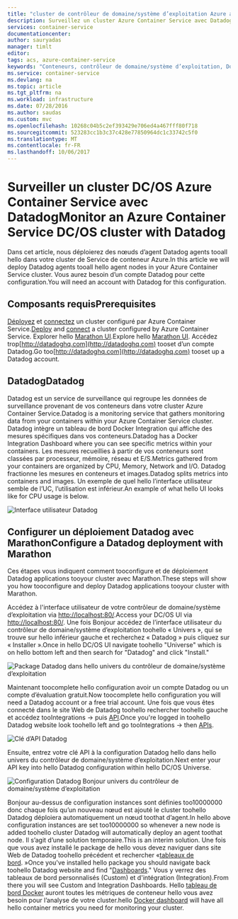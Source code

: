 ```yaml
---
title: "cluster de contrôleur de domaine/système d’exploitation Azure aaaMonitor - Datadog | Documents Microsoft"
description: Surveillez un cluster Azure Container Service avec Datadog. Utilisez hello DC/OS web UI toodeploy hello Datadog agents tooyour cluster.
services: container-service
documentationcenter: 
author: sauryadas
manager: timlt
editor: 
tags: acs, azure-container-service
keywords: "Conteneurs, contrôleur de domaine/système d’exploitation, Docker Swarm, Azure"
ms.service: container-service
ms.devlang: na
ms.topic: article
ms.tgt_pltfrm: na
ms.workload: infrastructure
ms.date: 07/28/2016
ms.author: saudas
ms.custom: mvc
ms.openlocfilehash: 10268c04b5c2ef393429e706ed4a467fff80f718
ms.sourcegitcommit: 523283cc1b3c37c428e77850964dc1c33742c5f0
ms.translationtype: MT
ms.contentlocale: fr-FR
ms.lasthandoff: 10/06/2017
---
```

# <a name="monitor-an-azure-container-service-dcos-cluster-with-datadog"></a><span data-ttu-id="50c5e-105">Surveiller un cluster DC/OS Azure Container Service avec Datadog</span><span class="sxs-lookup"><span data-stu-id="50c5e-105">Monitor an Azure Container Service DC/OS cluster with Datadog</span></span>
<span data-ttu-id="50c5e-106">Dans cet article, nous déploierez des nœuds d’agent Datadog agents tooall hello dans votre cluster de Service de conteneur Azure.</span><span class="sxs-lookup"><span data-stu-id="50c5e-106">In this article we will deploy Datadog agents tooall hello agent nodes in your Azure Container Service cluster.</span></span> <span data-ttu-id="50c5e-107">Vous aurez besoin d’un compte Datadog pour cette configuration.</span><span class="sxs-lookup"><span data-stu-id="50c5e-107">You will need an account with Datadog for this configuration.</span></span> 

## <a name="prerequisites"></a><span data-ttu-id="50c5e-108">Composants requis</span><span class="sxs-lookup"><span data-stu-id="50c5e-108">Prerequisites</span></span>
<span data-ttu-id="50c5e-109">[Déployez](container-service-deployment.md) et [connectez](../container-service-connect.md) un cluster configuré par Azure Container Service.</span><span class="sxs-lookup"><span data-stu-id="50c5e-109">[Deploy](container-service-deployment.md) and [connect](../container-service-connect.md) a cluster configured by Azure Container Service.</span></span> <span data-ttu-id="50c5e-110">Explorer hello [Marathon UI](container-service-mesos-marathon-ui.md).</span><span class="sxs-lookup"><span data-stu-id="50c5e-110">Explore hello [Marathon UI](container-service-mesos-marathon-ui.md).</span></span> <span data-ttu-id="50c5e-111">Accédez trop[http://datadoghq.com](http://datadoghq.com) tooset d’un compte Datadog.</span><span class="sxs-lookup"><span data-stu-id="50c5e-111">Go too[http://datadoghq.com](http://datadoghq.com) tooset up a Datadog account.</span></span> 

## <a name="datadog"></a><span data-ttu-id="50c5e-112">Datadog</span><span class="sxs-lookup"><span data-stu-id="50c5e-112">Datadog</span></span>
<span data-ttu-id="50c5e-113">Datadog est un service de surveillance qui regroupe les données de surveillance provenant de vos conteneurs dans votre cluster Azure Container Service.</span><span class="sxs-lookup"><span data-stu-id="50c5e-113">Datadog is a monitoring service that gathers monitoring data from your containers within your Azure Container Service cluster.</span></span> <span data-ttu-id="50c5e-114">Datadog intègre un tableau de bord Docker Integration qui affiche des mesures spécifiques dans vos conteneurs.</span><span class="sxs-lookup"><span data-stu-id="50c5e-114">Datadog has a Docker Integration Dashboard where you can see specific metrics within your containers.</span></span> <span data-ttu-id="50c5e-115">Les mesures recueillies à partir de vos conteneurs sont classées par processeur, mémoire, réseau et E/S.</span><span class="sxs-lookup"><span data-stu-id="50c5e-115">Metrics gathered from your containers are organized by CPU, Memory, Network and I/O.</span></span> <span data-ttu-id="50c5e-116">Datadog fractionne les mesures en conteneurs et images.</span><span class="sxs-lookup"><span data-stu-id="50c5e-116">Datadog splits metrics into containers and images.</span></span> <span data-ttu-id="50c5e-117">Un exemple de quel hello l’interface utilisateur semble de l’UC, l’utilisation est inférieur.</span><span class="sxs-lookup"><span data-stu-id="50c5e-117">An example of what hello UI looks like for CPU usage is below.</span></span>

![Interface utilisateur Datadog](./media/container-service-monitoring/datadog4.png)

## <a name="configure-a-datadog-deployment-with-marathon"></a><span data-ttu-id="50c5e-119">Configurer un déploiement Datadog avec Marathon</span><span class="sxs-lookup"><span data-stu-id="50c5e-119">Configure a Datadog deployment with Marathon</span></span>
<span data-ttu-id="50c5e-120">Ces étapes vous indiquent comment tooconfigure et de déploiement Datadog applications tooyour cluster avec Marathon.</span><span class="sxs-lookup"><span data-stu-id="50c5e-120">These steps will show you how tooconfigure and deploy Datadog applications tooyour cluster with Marathon.</span></span> 

<span data-ttu-id="50c5e-121">Accédez à l'interface utilisateur de votre contrôleur de domaine/système d’exploitation via [http://localhost:80/](http://localhost:80/).</span><span class="sxs-lookup"><span data-stu-id="50c5e-121">Access your DC/OS UI via [http://localhost:80/](http://localhost:80/).</span></span> <span data-ttu-id="50c5e-122">Une fois Bonjour accédez de l’interface utilisateur du contrôleur de domaine/système d’exploitation toohello « Univers », qui se trouve sur hello inférieur gauche et recherchez « Datadog » puis cliquez sur « Installer ».</span><span class="sxs-lookup"><span data-stu-id="50c5e-122">Once in hello DC/OS UI navigate toohello "Universe" which is on hello bottom left and then search for "Datadog" and click "Install."</span></span>

![Package Datadog dans hello univers du contrôleur de domaine/système d’exploitation](./media/container-service-monitoring/datadog1.png)

<span data-ttu-id="50c5e-124">Maintenant toocomplete hello configuration avoir un compte Datadog ou un compte d’évaluation gratuit.</span><span class="sxs-lookup"><span data-stu-id="50c5e-124">Now toocomplete hello configuration you will need a Datadog account or a free trial account.</span></span> <span data-ttu-id="50c5e-125">Une fois que vous êtes connecté dans le site Web de Datadog toohello rechercher toohello gauche et accédez tooIntegrations -> puis [API](https://app.datadoghq.com/account/settings#api).</span><span class="sxs-lookup"><span data-stu-id="50c5e-125">Once you're logged in toohello Datadog website look toohello left and go tooIntegrations -> then [APIs](https://app.datadoghq.com/account/settings#api).</span></span> 

![Clé d’API Datadog](./media/container-service-monitoring/datadog2.png)

<span data-ttu-id="50c5e-127">Ensuite, entrez votre clé API à la configuration Datadog hello dans hello univers du contrôleur de domaine/système d’exploitation.</span><span class="sxs-lookup"><span data-stu-id="50c5e-127">Next enter your API key into hello Datadog configuration within hello DC/OS Universe.</span></span> 

![Configuration Datadog Bonjour univers du contrôleur de domaine/système d’exploitation](./media/container-service-monitoring/datadog3.png) 

<span data-ttu-id="50c5e-129">Bonjour au-dessus de configuration instances sont définies too10000000 donc chaque fois qu’un nouveau nœud est ajouté le cluster toohello Datadog déploiera automatiquement un nœud toothat d’agent.</span><span class="sxs-lookup"><span data-stu-id="50c5e-129">In hello above configuration instances are set too10000000 so whenever a new node is added toohello cluster Datadog will automatically deploy an agent toothat node.</span></span> <span data-ttu-id="50c5e-130">Il s’agit d’une solution temporaire.</span><span class="sxs-lookup"><span data-stu-id="50c5e-130">This is an interim solution.</span></span> <span data-ttu-id="50c5e-131">Une fois que vous avez installé le package de hello vous devez naviguer dans site Web de Datadog toohello précédent et rechercher «[tableaux de bord](https://app.datadoghq.com/dash/list). »</span><span class="sxs-lookup"><span data-stu-id="50c5e-131">Once you've installed hello package you should navigate back toohello Datadog website and find "[Dashboards](https://app.datadoghq.com/dash/list)."</span></span> <span data-ttu-id="50c5e-132">Vous y verrez des tableaux de bord personnalisés (Custom) et d'intégration (Integration).</span><span class="sxs-lookup"><span data-stu-id="50c5e-132">From there you will see Custom and Integration Dashboards.</span></span> <span data-ttu-id="50c5e-133">Hello [tableau de bord Docker](https://app.datadoghq.com/screen/integration/docker) auront toutes les métriques de conteneur hello vous avez besoin pour l’analyse de votre cluster.</span><span class="sxs-lookup"><span data-stu-id="50c5e-133">hello [Docker dashboard](https://app.datadoghq.com/screen/integration/docker) will have all hello container metrics you need for monitoring your cluster.</span></span> 

